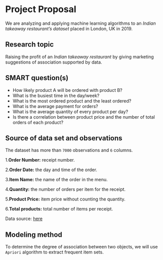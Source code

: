 
# Project Proposal
We are analyzing and applying machine learning algorithms to an *Indian takeaway restaurant’s dataset* placed in London, UK in 2019. 
 
##     Research topic
Raising the profit of an *Indian takeaway restaurant* by giving marketing suggestions of association supported by data.
 
##     SMART question(s)
- How likely product A will be ordered with product B? 
- What is the busiest time in the day/week? 
- What is the most ordered product and the least ordered? 
- What is the average payment for orders? 
- What is the average quantity of every product per day? 
- Is there a correlation between product price and the number of total orders of each product?

##     Source of data set and observations
The dataset has more than `7000` observations and `6` columns. 

1.**Order Number:** receipt number.

2.**Order Date:** the day and time of the order.

3.**Item Name:** the name of the order in the menu.

4.**Quantity:** the number of orders per item for the receipt.

5.**Product Price:** item price without counting the quantity.

6.**Total products:** total number of items per receipt.

Data source: [here](https://www.kaggle.com/datasets/henslersoftware/19560-indian-takeaway-orders?select=restaurant-1-orders.csv)

##    Modeling method
To determine the degree of association between two objects, we will use `Apriori` algorithm to extract frequent item sets.
